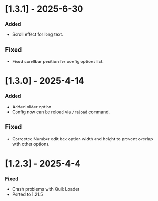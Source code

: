 # [1.3.1] - 2025-6-30

### Added

- Scroll effect for long text.

## Fixed

- Fixed scrollbar position for config options list.

# [1.3.0] - 2025-4-14

### Added

- Added slider option.
- Config now can be reload via `/reload` command.

## Fixed

- Corrected Number edit box option width and height to prevent overlap with other options.

# [1.2.3] - 2025-4-4

### Fixed

- Crash problems with Quilt Loader
- Ported to 1.21.5